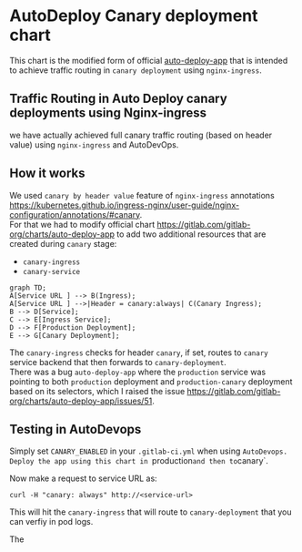 # AutoDeploy Canary deployment chart  

This chart is the modified form of official [auto-deploy-app](https://gitlab.com/gitlab-org/charts/auto-deploy-app) that is intended to achieve traffic routing in `canary deployment` using `nginx-ingress`.  

## Traffic Routing in Auto Deploy canary deployments using Nginx-ingress
we have actually achieved full canary traffic routing (based on header value) using `nginx-ingress` and AutoDevOps.  
## How it works
We used `canary by header value` feature of `nginx-ingress` annotations https://kubernetes.github.io/ingress-nginx/user-guide/nginx-configuration/annotations/#canary.  
For that we had to modify official chart https://gitlab.com/gitlab-org/charts/auto-deploy-app to add two additional resources that are created during `canary` stage:
* `canary-ingress`
* `canary-service`

```mermaid
graph TD;
A[Service URL ] --> B(Ingress);
A[Service URL ] -->|Header = canary:always| C(Canary Ingress);
B --> D[Service];
C --> E[Ingress Service];
D --> F[Production Deployment];
E --> G[Canary Deployment];
```

The `canary-ingress` checks for header `canary`, if set, routes to `canary` service backend that then forwards  to `canary-deployment`.  
There was a bug `auto-deploy-app` where the `production` service was pointing to both `production` deployment and `production-canary` deployment based on its selectors, which I raised the issue https://gitlab.com/gitlab-org/charts/auto-deploy-app/issues/51.

## Testing in AutoDevops 

Simply set `CANARY_ENABLED` in your `.gitlab-ci.yml` when using `AutoDevops.  
Deploy the app using this chart in `production` and then to `canary`.  

Now make a request to service URL as:
```
curl -H "canary: always" http://<service-url> 
```
 This will hit the `canary-ingress` that will route to `canary-deployment` that you can verfiy in pod logs. 
   
The 
